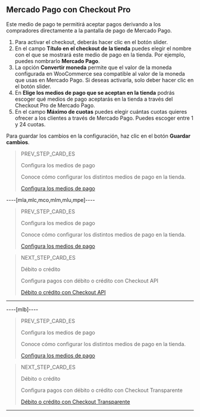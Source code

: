 ## Mercado Pago con Checkout Pro

Este medio de pago te permitirá aceptar pagos derivando a los compradores directamente a la pantalla de pago de Mercado Pago. 

1. Para activar el checkout, deberás hacer clic en el botón slider.
2. En el campo **Título en el checkout de la tienda** puedes elegir el nombre con el que se mostrará este medio de pago en la tienda. Por ejemplo, puedes nombrarlo **Mercado Pago**.
3. La opción **Convertir moneda** permite que el valor de la moneda configurada en WooCommerce sea compatible al valor de la moneda que usas en Mercado Pago. Si deseas activarla, solo deber hacer clic en el botón slider. 
4. En **Elige los medios de pago que se aceptan en la tienda** podrás escoger qué medios de pago aceptarás en la tienda a través del Checkout Pro de Mercado Pago. 
5. En el campo **Máximo de cuotas** puedes elegir cuántas cuotas quieres ofrecer a los clientes a través de Mercado Pago. Puedes escoger entre 1 y 24 cuotas. 

Para guardar los cambios en la configuración, haz clic en el botón **Guardar cambios**.

> PREV_STEP_CARD_ES
>
> Configura los medios de pago
>
> Conoce cómo configurar los distintos medios de pago en la tienda.
>
> [Configura los medios de pago](/developers/es/docs/woocommerce/payments-methods-configuration)

----[mla,mlc,mco,mlm,mlu,mpe]----
> PREV_STEP_CARD_ES
>
> Configura los medios de pago
>
> Conoce cómo configurar los distintos medios de pago en la tienda.
>
> [Configura los medios de pago](/developers/es/docs/woocommerce/payments-methods-configuration)

> NEXT_STEP_CARD_ES
>
> Débito o crédito
>
> Configura pagos con débito o crédito con Checkout API
>
> [Débito o crédito con Checkout API](/developers/es/docs/woocommerce/payments-configuration/credit-debit)
------------

----[mlb]----
> PREV_STEP_CARD_ES
>
> Configura los medios de pago
>
> Conoce cómo configurar los distintos medios de pago en la tienda.
>
> [Configura los medios de pago](/developers/es/docs/woocommerce/payments-methods-configuration)

> NEXT_STEP_CARD_ES
>
> Débito o crédito
>
> Configura pagos con débito o crédito con Checkout Transparente
>
> [Débito o crédito con Checkout Transparente](/developers/es/docs/woocommerce/payments-configuration/credit-debit)
------------